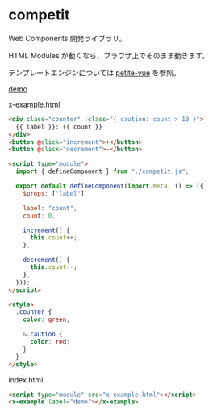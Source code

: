 # competit

Web Components 開発ライブラリ。

HTML Modules が動くなら、ブラウザ上でそのまま動きます。

テンプレートエンジンについては [petite-vue](https://github.com/vuejs/petite-vue) を参照。

[demo](https://hsgwkt.github.io/competit/)

x-example.html

```html
<div class="counter" :class="{ caution: count > 10 }">
  {{ label }}: {{ count }}
</div>
<button @click="increment">+</button>
<button @click="decrement">-</button>

<script type="module">
  import { defineComponent } from "./competit.js";

  export default defineComponent(import.meta, () => ({
    $props: ["label"],

    label: "count",
    count: 0,

    increment() {
      this.count++;
    },

    decrement() {
      this.count--;
    },
  }));
</script>

<style>
  .counter {
    color: green;

    &.caution {
      color: red;
    }
  }
</style>
```

index.html

```html
<script type="module" src="x-example.html"></script>
<x-example label="demo"></x-example>
```
